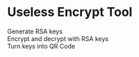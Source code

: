 # Useless Encrypt Tool
Generate RSA keys  
Encrypt and decrypt with RSA keys  
Turn keys into QR Code